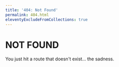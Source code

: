 ```yaml
---
title: '404: Not Found'
permalink: 404.html
eleventyExcludeFromCollections: true
---
```

# NOT FOUND

You just hit a route that doesn't exist… the sadness.
